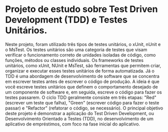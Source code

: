 # Projeto de estudo sobre Test Driven Development (TDD) e Testes Unitários.
Neste projeto, foram utilizado três tipos de testes unitários, o xUnit, nUnit e o MsTest. Os testes unitários são uma categoria de testes que visam verificar o funcionamento correto de unidades isoladas de código, como funções, métodos ou classes individuais. Os frameworks de testes unitários, como xUnit, NUnit e MsTest, são ferramentas que permitem criar, organizar e executar esses testes unitários de forma automatizada. Já o TDD é uma abordagem de desenvolvimento de software que se concentra em escrever testes antes de escrever o código de produção. A ideia é que você escreve testes unitários que definem o comportamento desejado de um componente de software e, em seguida, escreve o código para fazer os testes passarem. O ciclo TDD geralmente consiste em três etapas: "Red" (escrever um teste que falha), "Green" (escrever código para fazer o teste passar) e "Refactor" (refatorar o código, se necessário). O principal objetivo deste projeto é demonstrar a aplicação do Test Driven Development, ou Desenvolvimento Orientado a Testes (TDD), no desenvolvimento de um aplicativo de empréstimos, com foco na fase inicial do aplicativo.
